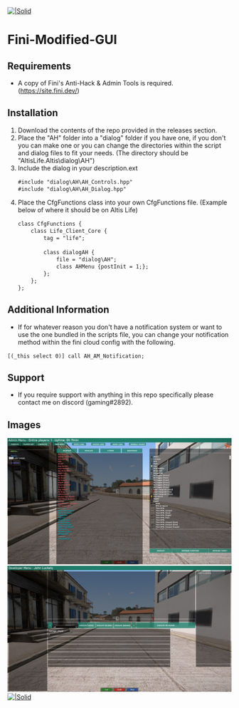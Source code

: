 [![|Solid](https://fini.dev/img/logo.png)](https://site.fini.dev/)
# **Fini-Modified-GUI**

## **Requirements**
 - A copy of Fini's Anti-Hack & Admin Tools is required. (https://site.fini.dev/)

## **Installation**
  1. Download the contents of the repo provided in the releases section.
  2. Place the "AH" folder into a "dialog" folder if you have one, if you don't you can make one or you can change the directories within the script and dialog files to fit your needs. (The directory should be "AltisLife.Altis\dialog\AH\")
  3. Include the dialog in your description.ext
      ```
      #include "dialog\AH\AH_Controls.hpp"
      #include "dialog\AH\AH_Dialog.hpp"
      ```
  4. Place the CfgFunctions class into your own CfgFunctions file. (Example below of where it should be on Altis Life)
      ```
      class CfgFunctions {
          class Life_Client_Core {
              tag = "life";

              class dialogAH {
                  file = "dialog\AH";
                  class AHMenu {postInit = 1;};
              };
          };
      };
      ```
 
## **Additional Information**
 - If for whatever reason you don't have a notification system or want to use the one bundled in the scripts file, you can change your notification method within the fini cloud config with the following.
 ```
 [(_this select 0)] call AH_AM_Notification;
 ```
      
## **Support**
  - If you require support with anything in this repo specifically please contact me on discord (gaming#2892).
  
## **Images**
  
  [![|Solid](https://github.com/GamingOnline/Fini-Modified-GUI/blob/master/images/jc7Nex8ca1.png)](https://github.com/GamingOnline/Fini-Modified-GUI)
  [![|Solid](https://github.com/GamingOnline/Fini-Modified-GUI/blob/master/images/cKko48wmz0.png)](https://github.com/GamingOnline/Fini-Modified-GUI)
  [![|Solid](https://github.com/GamingOnline/Fini-Modified-GUI/blob/master/images/e1gbqe5vCe.png)](https://github.com/GamingOnline/Fini-Modified-GUI)

